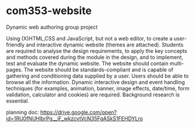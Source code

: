 # com353-website
Dynamic web authoring group project

Using (X)HTML,CSS and JavaScript, but not a web editor, to create a user-friendly and interactive dynamic website (themes are attached). 
Students are required to analyse the design requirements, to apply the key concepts and methods covered during the module in the design, 
and to implement, test and evaluate the dynamic website. The website should contain multi-pages. The website should be standards-compliant
and is capable of gathering and conditioning data supplied by a user. Users should be able to browse all the information. 
Dynamic interactive design and event handling techniques (for examples, animation, banner, image effects, date/time, form validation, 
calculator and cookies) are required. Background research is essential.

planning doc: https://drive.google.com/open?id=1RU0fNUHlbrPg__iF_wkzcvtVcN35FgASkS1FEHDYLro